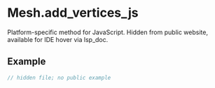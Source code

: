# Mesh.add_vertices_js

Platform-specific method for JavaScript.
Hidden from public website, available for IDE hover via lsp_doc.

## Example

```rust
// hidden file; no public example
```
